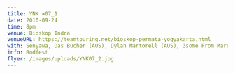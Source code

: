 ```yaml
---
title: YNK ≠07_1
date: 2010-09-24
time: 8pm
venue: Bioskop Indra
venueURL: https://teamtouring.net/bioskop-permata-yogyakarta.html
with: Senyawa, Das Bucher (AUS), Dylan Martorell (AUS), 3some From Mars & Rod Cooper (AUS)
info: Rodfest
flyer: /images/uploads/YNK07_2.jpg
---
```

